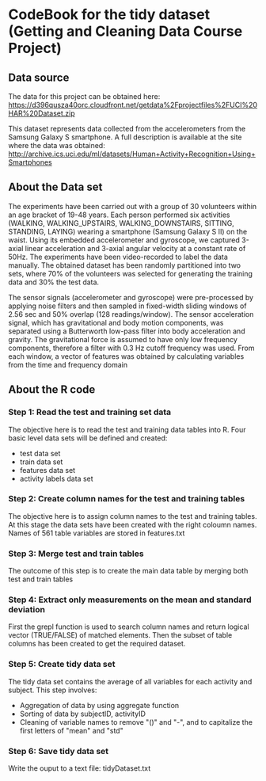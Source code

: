 # CodeBook for the tidy dataset (Getting and Cleaning Data Course Project)

## Data source

The data for this project can be obtained here:
https://d396qusza40orc.cloudfront.net/getdata%2Fprojectfiles%2FUCI%20HAR%20Dataset.zip

This dataset represents data collected from the accelerometers from the Samsung Galaxy S smartphone. A full description is available at the site where the data was obtained:
http://archive.ics.uci.edu/ml/datasets/Human+Activity+Recognition+Using+Smartphones

## About the Data set
The experiments have been carried out with a group of 30 volunteers within an age bracket of 19-48 years. Each person performed six activities (WALKING, WALKING_UPSTAIRS, WALKING_DOWNSTAIRS, SITTING, STANDING, LAYING) wearing a smartphone (Samsung Galaxy S II) on the waist. Using its embedded accelerometer and gyroscope, we captured 3-axial linear acceleration and 3-axial angular velocity at a constant rate of 50Hz. The experiments have been video-recorded to label the data manually. The obtained dataset has been randomly partitioned into two sets, where 70% of the volunteers was selected for generating the training data and 30% the test data.

The sensor signals (accelerometer and gyroscope) were pre-processed by applying noise filters and then sampled in fixed-width sliding windows of 2.56 sec and 50% overlap (128 readings/window). The sensor acceleration signal, which has gravitational and body motion components, was separated using a Butterworth low-pass filter into body acceleration and gravity. The gravitational force is assumed to have only low frequency components, therefore a filter with 0.3 Hz cutoff frequency was used. From each window, a vector of features was obtained by calculating variables from the time and frequency domain

## About the R code

### Step 1: Read the test and training set data
The objective here is to read the test and training data tables into R. Four basic level data sets will be defined and created:
* test data set
* train data set
* features data set
* activity labels data set

### Step 2: Create column names for the test and training tables
The objective here is to assign column names to the test and training tables. At this stage the data sets have been created with the right coloumn names.
Names of 561 table variables are stored in features.txt

### Step 3: Merge test and train tables
The outcome of this step is to create the main data table by merging both test and train tables

### Step 4: Extract only measurements on the mean and standard deviation
First the grepl function is used to search column names and return logical vector (TRUE/FALSE) of matched elements.
Then the subset of table columns has been created to get the required dataset.

### Step 5: Create tidy data set
The tidy data set contains the average of all variables for each activity and subject. This step involves:
* Aggregation of data by using aggregate function
* Sorting of data by subjectID, activityID
* Cleaning of variable names to remove "()" and "-", and to capitalize the first letters of "mean" and "std"

### Step 6: Save tidy data set
Write the ouput to a text file: tidyDataset.txt
